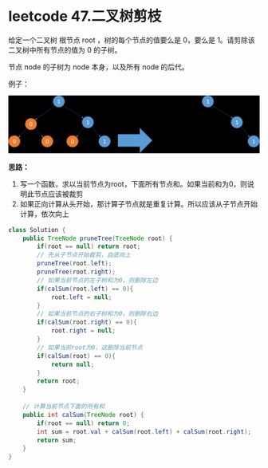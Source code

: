 # leetcode 47.二叉树剪枝

给定一个二叉树 根节点 root ，树的每个节点的值要么是 0，要么是 1。请剪除该二叉树中所有节点的值为 0 的子树。

节点 node 的子树为 node 本身，以及所有 node 的后代。

例子：

![](images/二叉树剪枝/2024-01-06-14-16-29.png)

**思路：**

1. 写一个函数，求以当前节点为root，下面所有节点和。如果当前和为0，则说明此节点应该被裁剪
2. 如果正向计算从头开始，那计算子节点就是重复计算。所以应该从子节点开始计算，依次向上

```java
class Solution {
    public TreeNode pruneTree(TreeNode root) {
        if(root == null) return root;
        // 先从子节点开始裁剪，自底向上
        pruneTree(root.left);
        pruneTree(root.right);
        // 如果当前节点的左子树和为0，则删除左边
        if(calSum(root.left) == 0){
            root.left = null;
        }
        // 如果当前节点的右子树和为0，则删除右边
        if(calSum(root.right) == 0){
            root.right = null;
        }
        // 如果当前root为0，这删除当前节点
        if(calSum(root) == 0){
            return null;
        }
        return root;
    }

    // 计算当前节点下面的所有和
    public int calSum(TreeNode root) {
        if(root == null) return 0;
        int sum = root.val + calSum(root.left) + calSum(root.right);
        return sum;
    }
}
```

